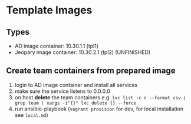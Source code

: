 # Template Images

## Types

- AD image container: 10.30.1.1 (tpl1)
- Jeopary image container: 10.30.2.1 (tpl2) (UNFINISHED)


## Create team containers from prepared image

1. login to AD image container and install all services
1. make sure the service listens to 0.0.0.0
1. on host **delete** the team containers e.g. `lxc list -c n --format csv | grep team | xargs -i"{}" lxc delete {} --force`
1. run ansible-playbook (`vagrant provision` for dev, for local installation see `local.md`)